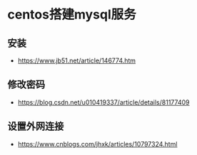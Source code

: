 # centos搭建mysql服务

## 安装

* <https://www.jb51.net/article/146774.htm>

## 修改密码

* <https://blog.csdn.net/u010419337/article/details/81177409>

## 设置外网连接

* <https://www.cnblogs.com/jhxk/articles/10797324.html>
